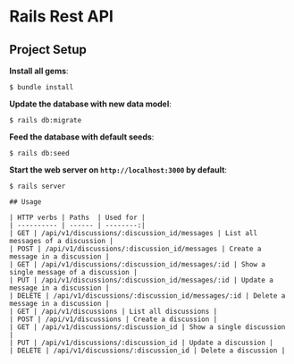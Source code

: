 # Rails Rest API

## Project Setup

**Install all gems**:

```console
$ bundle install
```

**Update the database with new data model**:

```console
$ rails db:migrate
```

**Feed the database with default seeds**:

```console
$ rails db:seed
```

**Start the web server on `http://localhost:3000` by default**:

```console
$ rails server

## Usage

| HTTP verbs | Paths  | Used for |
| ---------- | ------ | --------:|
| GET | /api/v1/discussions/:discussion_id/messages | List all messages of a discussion |
| POST | /api/v1/discussions/:discussion_id/messages | Create a message in a discussion |
| GET | /api/v1/discussions/:discussion_id/messages/:id | Show a single message of a discussion |
| PUT | /api/v1/discussions/:discussion_id/messages/:id | Update a message in a discussion |
| DELETE | /api/v1/discussions/:discussion_id/messages/:id | Delete a message in a discussion |
| GET | /api/v1/discussions | List all discussions |
| POST | /api/v1/discussions | Create a discussion |
| GET | /api/v1/discussions/:discussion_id | Show a single discussion |
| PUT | /api/v1/discussions/:discussion_id | Update a discussion |
| DELETE | /api/v1/discussions/:discussion_id | Delete a discussion |